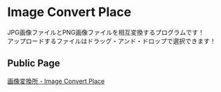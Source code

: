 # Image Convert Place

JPG画像ファイルとPNG画像ファイルを相互変換するプログラムです！<br>
アップロードするファイルはドラッグ・アンド・ドロップで選択できます！

## Public Page
[画像変換所 - Image Convert Place](https://image-convert-place.net/)
